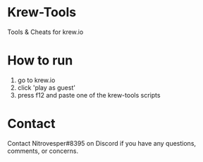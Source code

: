 # Krew-Tools
Tools & Cheats for krew.io

# How to run
1. go to krew.io  <br>
2. click 'play as guest' <br>
3. press f12 and paste one of the krew-tools scripts 

# Contact
Contact Nitrovesper#8395 on Discord if you have any questions, comments, or concerns.
